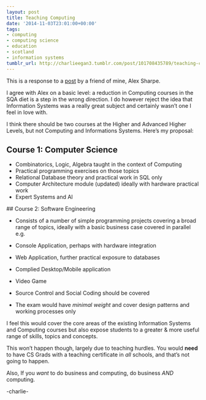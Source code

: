 ```yaml
---
layout: post
title: Teaching Computing
date: '2014-11-03T23:01:00+00:00'
tags:
- computing
- computing science
- education
- scotland
- information systems
tumblr_url: http://charlieegan3.tumblr.com/post/101708435789/teaching-computing
---
```

This is a response to a [post](http://computingandbusiness.blogspot.co.uk/2014/10/sqas-mistake.html) by a friend of mine, Alex Sharpe.

I agree with Alex on a basic level: a reduction in Computing courses in the SQA diet is a step in the wrong direction. I do however reject the idea that Information Systems was a really great subject and certainly wasn’t one I feel in love with.

I think there should be two courses at the Higher and Advanced Higher Levels, but not Computing and Informations Systems. Here’s my proposal:

## Course 1: Computer Science

* Combinatorics, Logic, Algebra taught in the context of Computing
* Practical programming exercises on those topics
* Relational Database theory and practical work in SQL only
* Computer Architecture module (updated) ideally with hardware practical work
* Expert Systems and AI

## Course 2: Software Engineering

* Consists of a number of simple programming projects covering a broad range of topics, ideally with a basic business case covered in parallel e.g.

* Console Application, perhaps with hardware integration
* Web Application, further practical exposure to databases
* Complied Desktop/Mobile application
* Video Game

* Source Control and Social Coding should be covered
* The exam would have _minimal weight_ and cover design patterns and working processes only

I feel this would cover the core areas of the existing Information Systems and Computing courses but also expose students to a greater &amp; more useful range of skills, topics and concepts.

This won’t happen though, largely due to teaching hurdles. You would **need** to have CS Grads with a teaching certificate in _all_ schools, and that’s not going to happen.

Also, If you _want_ to do business and computing, do business _AND_ computing.

-charlie-
